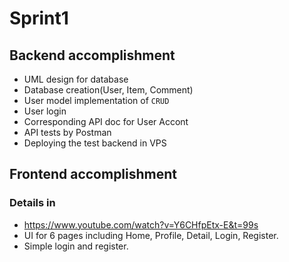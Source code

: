 # Sprint1

## Backend accomplishment
* UML design for database
* Database creation(User, Item, Comment)
* User model implementation of `CRUD`
* User login 
* Corresponding API doc for User Accont
* API tests by Postman
* Deploying the test backend in VPS

## Frontend accomplishment

### Details in
* https://www.youtube.com/watch?v=Y6CHfpEtx-E&t=99s
* UI for 6 pages including Home, Profile, Detail, Login, Register.
* Simple login and register. 